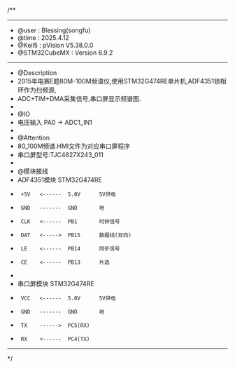 
/**
  ******************************************************************************
  * @user           : Blessing(songfu)
  * @time           : 2025.4.12
  * @Keil5          : pVision V5.38.0.0
  * @STM32CubeMX    : Version 6.9.2
  ******************************************************************************
  * @Description
  * 2015年电赛E题80M-100M频谱仪,使用STM32G474RE单片机,ADF4351锁相环作为扫频源,
  * ADC+TIM+DMA采集信号,串口屏显示频谱图.
  *
  * @IO
  * 电压输入            PA0 -> ADC1_IN1
  *
  * @Attention
  * 80_100M频谱.HMI文件为对应串口屏程序
  * 串口屏型号:TJC4827X243_011
  *
  * @模块接线
  * ADF4351模块        STM32G474RE
  *      +5V   <------  5.0V      5V供电
  *      GND   -------  GND       地
  *      CLK   <------  PB1       时钟信号
  *      DAT   <----->  PB15      数据线(双向)
  *      LE    <------  PB14      同步信号
  *      CE    <------  PB13      片选
  *
  * 串口屏模块         STM32G474RE
  *      VCC   <------  5.0V      5V供电
  *      GND   -------  GND       地
  *      TX    ------>  PC5(RX)
  *      RX    <------  PC4(TX)
  ******************************************************************************
  */
